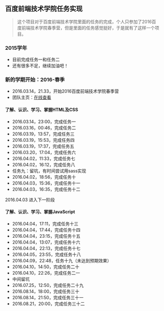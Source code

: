 ## 百度前端技术学院任务实现

> 这个项目对于百度前端技术学院里面的任务的完成，个人只参加了2016百度前端技术学院春季营，但是里面的任务感觉挺好，于是就有了这样一个项目。

### 2015学年

- 目前完成任务一和任务二
- 还有很多不足，继续加油吧！


### 新的学期开始：2016-春季

- 2016.03.14，21.33，开始2016百度前端技术学院春季营
- 团队主页：[在线查看](http://we-are-the-world.github.io/try/#section4)

#### 了解、认识、学习、掌握HTML及CSS

- 2016.03.14，23:00，完成任务一
- 2016.03.16，00:46，完成任务二
- 2016.03.19，13:57，完成任务三
- 2016.03.19，15:53，完成任务四
- 2016.03.19，17:37，完成任务五
- 2016.03.20，17:04，完成任务六
- 2016.04.02，11:33，完成任务七
- 2016.04.02，16:12，完成任务八
- 任务九：留坑，有时间尝试用sass实现
- 2016.04.02，18:56，完成任务十
- 2016.04.03，15:36，完成任务十一
- 2016.04.03，16:35，完成任务十二

2016.04.03 进入下一阶段

#### 了解、认识、学习、掌握JavaScript

- 2016.04.04，‏‎17:11，完成任务十三
- 2016.04.04，‏‎17:44，完成任务十四
- 2016.04.04，23:15，完成任务十五
- 2016.04.04，13:07，完成任务十六
- 2016.04.04，22:13，完成任务十七
- 2016.04.05，23:55，完成任务十八
- 2016.04.09，22:48，任务十九（未达到预期效果）
- 2016.04.10，14:50，完成任务二十
- 2016.04.10，22:26，完成任务二一
- 中间留坑
- 2016.07.25，12:50，完成任务二十九
- 2016.08.14，18:00，完成任务三十
- 2016.08.14，21:50，完成任务三十一
- 2016.08.21，20:00，完成任务三十二

